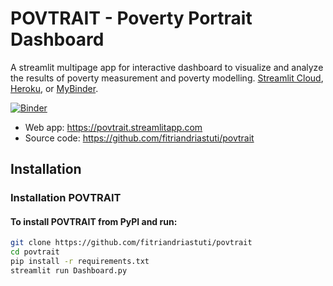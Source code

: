 # POVTRAIT - Poverty Portrait Dashboard

A streamlit multipage app for interactive dashboard to visualize and analyze the results of poverty measurement and poverty modelling. [Streamlit Cloud](https://streamlit.io/cloud), [Heroku](https://heroku.com/), or [MyBinder](https://mybinder.org/).

[![Binder](https://mybinder.org/badge_logo.svg)](https://mybinder.org/v2/gh/giswqs/streamlit-geospatial/master?urlpath=proxy/8501/)

- Web app: <https://povtrait.streamlitapp.com>
- Source code: <https://github.com/fitriandriastuti/povtrait>

## Installation

### Installation POVTRAIT

#### To install POVTRAIT from PyPI and run:
````bash
git clone https://github.com/fitriandriastuti/povtrait
cd povtrait
pip install -r requirements.txt
streamlit run Dashboard.py
````

[comment]: <> (#### To install Backend GEOCS with Docker locally:)

[comment]: <> (````bash)

[comment]: <> (git clone https://github.com/fitriandriastuti/geocsapi)

[comment]: <> (cd geocsapi)

[comment]: <> (docker compose -f docker-compose.yml up -d --build)

[comment]: <> (````)

[comment]: <> (## Instructions)

[comment]: <> (1. Clone the)

[comment]: <> (2. Customize the sidebar by changing the sidebar text and logo in each Python file.)

[comment]: <> (3. Find your favorite emoji from https://emojipedia.org.)

[comment]: <> (4. Add a new app to the `pages/` directory with an emoji in the file name, e.g., 1_🚀_Chart.py.)

[comment]: <> (## Demo)

[comment]: <> (![]&#40;https://i.imgur.com/6lj0oAO.png&#41;)

[comment]: <> (## Real Estate Data and Market Trends)

[comment]: <> (![]&#40;https://i.imgur.com/Z3dk6Tr.gif&#41;)
